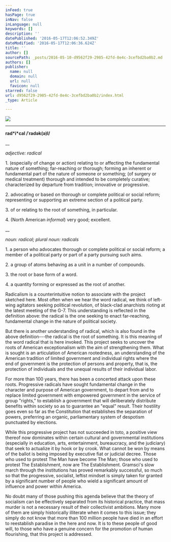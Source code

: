 ```yaml
---
inFeed: true
hasPage: true
inNav: false
inLanguage: null
keywords: []
description: ''
datePublished: '2016-05-17T12:06:52.349Z'
dateModified: '2016-05-17T12:06:36.624Z'
title: ''
author: []
sourcePath: _posts/2016-05-10-d9562f29-2985-42fd-8e4c-3cefbd2ba0b2.md
authors: []
publisher:
  name: null
  domain: null
  url: null
  favicon: null
starred: false
url: d9562f29-2985-42fd-8e4c-3cefbd2ba0b2/index.html
_type: Article

---
```

![](https://the-grid-user-content.s3-us-west-2.amazonaws.com/2a073f95-a9a8-486e-ad2b-dc6c3f103ff9.jpg)

****

**rad\*i\*cal /ˈradək(ə)l/**

__

_adjective: radical_

1\. (especially of change or action) relating to or affecting the fundamental nature of something; far-reaching or thorough; forming an inherent or fundamental part of the nature of someone or something; (of surgery or medical treatment) thorough and intended to be completely curative; characterized by departure from tradition; innovative or progressive.

2\. advocating or based on thorough or complete political or social reform; representing or supporting an extreme section of a political party.

3\. of or relating to the root of something, in particular.

4\. (North American _informal_) very good; excellent.

__

_noun: radical; plural noun: radicals_

1\. a person who advocates thorough or complete political or social reform; a member of a political party or part of a party pursuing such aims.

2\. a group of atoms behaving as a unit in a number of compounds.

3\. the root or base form of a word.

4\. a quantity forming or expressed as the root of another.

Radicalism
is a counterintuitive notion to associate with the project sketched here. Most
often when we hear the word radical, we think of left-wing agitators seeking
political revolution, of black-clad anarchists rioting at the latest meeting of
the G-7\. This understanding is reflected in the definition above: the radical
is the one seeking to enact far-reaching, fundamental change in the nature of
political society.

But there is another understanding of radical, which is also found in the above definition---the radical is the root of something. It is this meaning of the word radical that is here invoked. This project seeks to uncover the roots of American exceptionalism with the aim of strengthening them. What is sought is an articulation of American rootedness, an understanding of the American tradition of limited government and individual rights where the end of government is the protection of persons and property, that is, the protection of individuals and the unequal results of their individual labor.

For more than 100 years, there has been a concerted attack upon these roots. Progressive radicals have sought fundamental change in the character and purpose of American government, to depart from and to replace limited government with empowered government in the service of group "rights," to establish a government that will deliberately distribute benefits within society so as to guarantee an "equal" result. Their hostility goes even so far as the Constitution that establishes the separation of powers, preferring an organic, parliamentary system of despotism punctuated by elections.

While this progressive project has not succeeded in toto, a positive view thereof now dominates within certain cultural and governmental institutions (especially in education, arts, entertainment, bureaucracy, and the judiciary) that seek to actualize it by hook or by crook. What cannot be won by means of the ballot is being imposed by executive fiat or judicial decree. Those who used to protest The Man have become The Man; those who used to protest The Establishment, now are The Establishment. Gramsci's slow march through the institutions has proved remarkably successful, so much so that the progressive, socialist, leftist mindset is simply taken for granted by a significant number of people who wield a significant amount of influence and power within America.

No
doubt many of those pushing this agenda believe that the theory of socialism
can be effectively separated from its historical practice, that mass murder is
not a necessary result of their collectivist ambitions. Many more of them are
simply historically illiterate when it comes to this issue; they simply do not
know that more than 100 million people have died in an effort to reestablish paradise
in the here and now. It is to these people of good will, to those who have a
genuine concern for the promotion of human flourishing, that this project is
addressed.
